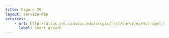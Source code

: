 ```yaml
---
title: Figure 29
layout: service-map
services: 
    - url: http://atlas.cws.ucdavis.edu/arcgis/rest/services/Nitrogen_Sources_and_Loading_to_Groundwater_TR2/Fig29_Smart_Growth_modeling_scenario/MapServer
      label: Smart growth 
---
```

 